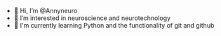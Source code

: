 - 👋 Hi, I’m @Annyneuro
- 👀 I’m interested in neuroscience and neurotechnology
- 🌱 I'm currently learning Python and the functionality of git and github

<!---
Annyneuro/Annyneuro is a ✨ special ✨ repository because its `README.md` (this file) appears on your GitHub profile.
You can click the Preview link to take a look at your changes.
--->
